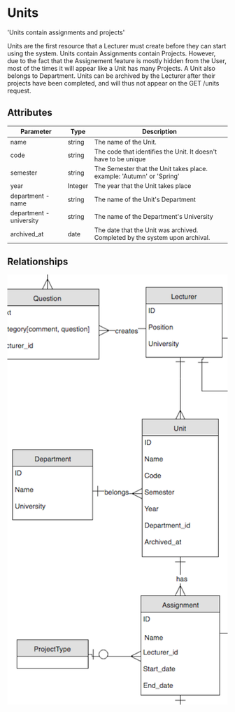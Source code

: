 # Units

<p class="short-description">'Units contain assignments and projects'</p>

Units are the first resource that a Lecturer must create before they can start using the system. Units contain Assignments contain Projects. However, due to the fact that the Assignement feature is mostly hidden from the User, most of the times it will appear like a Unit has many Projects. A Unit also belongs to Department. Units can be archived by the Lecturer after their projects have been completed, and will thus not appear on the GET /units request.

## Attributes

Parameter | Type | Description
--------- | ------- | -----------
name | string | The name of the Unit.
code | string | The code that identifies the Unit. It doesn't have to be unique
semester | string | The Semester that the Unit takes place. example: 'Autumn' or 'Spring'
year | Integer | The year that the Unit takes place
department - name | string | The name of the Unit's Department
department - university | string | The name of the Department's University
archived_at | date | The date that the Unit was archived. Completed by the system upon archival.

## Relationships

<img src="images/erd_unit.png" alt="Unit Relationships">
